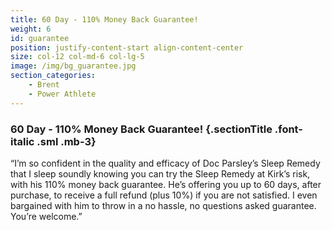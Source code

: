 ```yaml
---
title: 60 Day - 110% Money Back Guarantee!
weight: 6
id: guarantee
position: justify-content-start align-content-center
size: col-12 col-md-6 col-lg-5
image: /img/bg_guarantee.jpg
section_categories:
    - Brent
    - Power Athlete
---
```


### 60 Day - 110% Money Back Guarantee! {.sectionTitle .font-italic .sml .mb-3}

<p class="font22 font-italic">“I’m so confident in the quality and efficacy of Doc Parsley’s Sleep Remedy that I sleep soundly knowing you can try the Sleep Remedy at Kirk’s risk, with his 110% money back guarantee. He’s offering you up to 60 days, after purchase, to receive a full refund (plus 10%) if you are not satisfied. I even bargained with him to throw in a no hassle, no questions asked guarantee. You’re welcome.”</p>